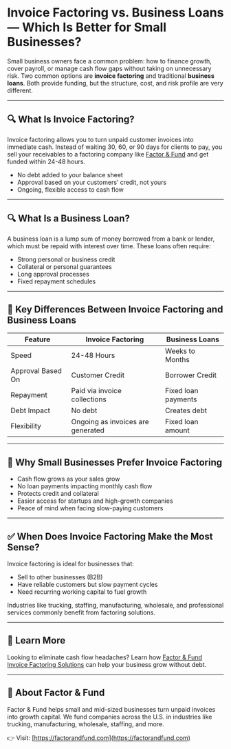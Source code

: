 # Invoice Factoring vs. Business Loans — Which Is Better for Small Businesses?

Small business owners face a common problem: how to finance growth, cover payroll, or manage cash flow gaps without taking on unnecessary risk. Two common options are **invoice factoring** and traditional **business loans**. Both provide funding, but the structure, cost, and risk profile are very different.

---

## 🔍 What Is Invoice Factoring?

Invoice factoring allows you to turn unpaid customer invoices into immediate cash. Instead of waiting 30, 60, or 90 days for clients to pay, you sell your receivables to a factoring company like [Factor & Fund](https://factorandfund.com) and get funded within 24-48 hours.

- No debt added to your balance sheet
- Approval based on your customers’ credit, not yours
- Ongoing, flexible access to cash flow

---

## 🔍 What Is a Business Loan?

A business loan is a lump sum of money borrowed from a bank or lender, which must be repaid with interest over time. These loans often require:

- Strong personal or business credit
- Collateral or personal guarantees
- Long approval processes
- Fixed repayment schedules

---

## 🔬 Key Differences Between Invoice Factoring and Business Loans

| Feature | Invoice Factoring | Business Loans |
|---------|------------------|----------------|
| Speed | 24-48 Hours | Weeks to Months |
| Approval Based On | Customer Credit | Borrower Credit |
| Repayment | Paid via invoice collections | Fixed loan payments |
| Debt Impact | No debt | Creates debt |
| Flexibility | Ongoing as invoices are generated | Fixed loan amount |

---

## 🚀 Why Small Businesses Prefer Invoice Factoring

- Cash flow grows as your sales grow
- No loan payments impacting monthly cash flow
- Protects credit and collateral
- Easier access for startups and high-growth companies
- Peace of mind when facing slow-paying customers

---

## ✅ When Does Invoice Factoring Make the Most Sense?

Invoice factoring is ideal for businesses that:

- Sell to other businesses (B2B)
- Have reliable customers but slow payment cycles
- Need recurring working capital to fuel growth

Industries like trucking, staffing, manufacturing, wholesale, and professional services commonly benefit from factoring solutions.

---

## 🔗 Learn More

Looking to eliminate cash flow headaches? Learn how [Factor & Fund Invoice Factoring Solutions](https://factorandfund.com) can help your business grow without debt.

---

## 📌 About Factor & Fund

Factor & Fund helps small and mid-sized businesses turn unpaid invoices into growth capital. We fund companies across the U.S. in industries like trucking, manufacturing, wholesale, staffing, and more.

👉 Visit: [https://factorandfund.com](https://factorandfund.com)
